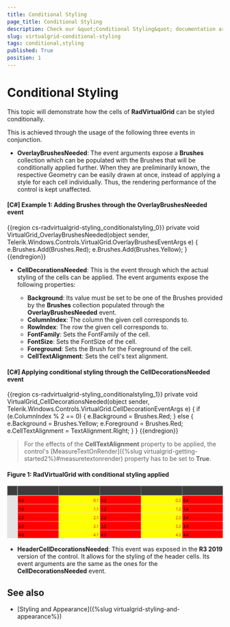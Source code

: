 ```yaml
---
title: Conditional Styling
page_title: Conditional Styling
description: Check our &quot;Conditional Styling&quot; documentation article for the RadVirtualGrid {{ site.framework_name }} control.
slug: virtualgrid-conditional-styling
tags: conditional,styling
published: True
position: 1
---
```


# Conditional Styling

This topic will demonstrate how the cells of __RadVirtualGrid__ can be styled conditionally.

This is achieved through the usage of the following three events in conjunction.

* __OverlayBrushesNeeded__: The event arguments expose a __Brushes__ collection which can be populated with the Brushes that will be conditionally applied further. When they are preliminarily known, the respective Geometry can be easily drawn at once, instead of applying a style for each cell individually. Thus, the rendering performance of the control is kept unaffected.

#### __[C#] Example 1: Adding Brushes through the OverlayBrushesNeeded event__

{{region cs-radvirtualgrid-styling_conditionalstyling_0}}
	private void VirtualGrid_OverlayBrushesNeeded(object sender, 
            Telerik.Windows.Controls.VirtualGrid.OverlayBrushesEventArgs e)
        {
            e.Brushes.Add(Brushes.Red);
            e.Brushes.Add(Brushes.Yellow);
        }
{{endregion}}

* __CellDecorationsNeeded__: This is the event through which the actual styling of the cells can be applied. The event arguments expose the following properties:

	- __Background__: Its value must be set to be one of the Brushes provided by the __Brushes__ collection populated through the __OverlayBrushesNeeded__ event.
	- __ColumnIndex__: The column the given cell corresponds to.
	- __RowIndex__: The row the given cell corresponds to.
	- __FontFamily__: Sets the FontFamily of the cell.
	- __FontSize__: Sets the FontSize of the cell.
	- __Foreground__: Sets the Brush for the Foreground of the cell.
	- __CellTextAlignment__: Sets the cell's text alignment.

#### __[C#] Applying conditional styling through the CellDecorationsNeeded event__

{{region cs-radvirtualgrid-styling_conditionalstyling_1}}
	private void VirtualGrid_CellDecorationsNeeded(object sender, 
            Telerik.Windows.Controls.VirtualGrid.CellDecorationEventArgs e)
        {
            if (e.ColumnIndex % 2 == 0)
            {
                e.Background = Brushes.Red;
            }
            else
            {
                e.Background = Brushes.Yellow;
                e.Foreground = Brushes.Red;
                e.CellTextAlignment = TextAlignment.Right;
            }
        }
{{endregion}}

>For the effects of the **CellTextAlignment** property to be applied, the control's [MeasureTextOnRender]({%slug virtualgrid-getting-started2%}#measuretextonrender) property has to be set to **True**.

#### __Figure 1: RadVirtualGrid with conditional styling applied__

![RadVirtualGrid with conditional styling applied](images/RadVirtualGrid_Styling_02.png)

* __HeaderCellDecorationsNeeded__: This event was exposed in the __R3 2019__ version of the control. It allows for the styling of the header cells. Its event arguments are the same as the ones for the __CellDecorationsNeeded__ event.

## See also

* [Styling and Appearance]({%slug virtualgrid-styling-and-appearance%})

